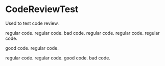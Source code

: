 # CodeReviewTest
Used to test code review.

regular code.
regular code.
bad code.
regular code.
regular code.
regular code.

good code.
regular code.

regular code.
regular code.
good code.
bad code.
